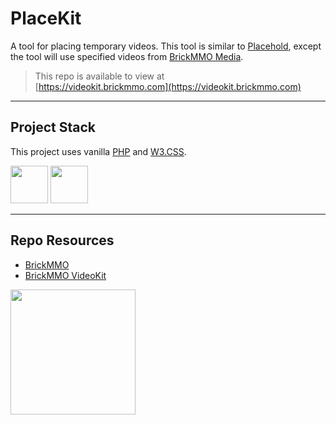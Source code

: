 # PlaceKit

A tool for placing temporary videos. This tool is similar to [Placehold](https://placehold.co/), except the tool will use specified videos from [BrickMMO Media](https://media.brickmmo.com/).

> This repo is available to view at  
> [https://videokit.brickmmo.com](https://videokit.brickmmo.com)

---

## Project Stack

This project uses vanilla [PHP](https://php.net) and [W3.CSS](https://www.w3schools.com/w3css).

<img src="https://console.codeadam.ca/api/image/w3css" width="60"> <img src="https://console.codeadam.ca/api/image/php" width="60">

---

## Repo Resources

* [BrickMMO](https://www.brickmmo.com/)
* [BrickMMO VideoKit](https://videokit.brickmmo.com/)

<a href="https://brickmmo.com">
<img src="https://cdn.brickmmo.com/images@1.0.0/brickmmo-logo-coloured-horizontal.png" width="200">
</a>
